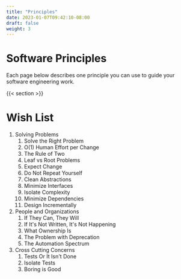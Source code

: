 ```yaml
---
title: "Principles"
date: 2023-01-07T09:42:10-08:00
draft: false
weight: 3
---
```


# Software Principles

Each page below describes one principle you can use to guide your software engineering work.

{{< section >}}

# Wish List

1. Solving Problems
    1. Solve the Right Problem
    2. O(1) Human Effort per Change
    3. The Rule of Two
    4. Leaf vs Root Problems
    5. Expect Change
    6. Do Not Repeat Yourself
    7. Clean Abstractions
    8. Minimize Interfaces
    9. Isolate Complexity
    10. Minimize Dependencies
    11. Design Incrementally
2. People and Organizations
    1. If They Can, They Will
    2. If It's Not Written, It's Not Happening
    3. What Ownership Is
    4. The Problem with Deprecation
    5. The Automation Spectrum
3. Cross Cutting Concerns
    1. Tests Or It Isn't Done
    2. Isolate Tests
    3. Boring is Good
